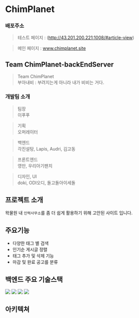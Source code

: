 # ChimPlanet 

### 배포주소
> 테스트 페이지 : (http://43.201.200.221:1008/#article-view)

> 메인 페이지 : www.chimplanet.site

## Team ChimPlanet-backEndServer

> Team ChimPlanet  
> 부아내비 : 부려지는게 아니라 내가 비비는 거다.

### 개발팀 소개

> 팀장  
  이푸푸  
  
> 기획  
  오퍼레이터  
  
> 백엔드   
  각진설탕, Lapis, Audri, 김고동  
  
> 프론트엔드  
  영만, 우리아기팬치  
  
> 디자인, UI  
  doki, ODI오디, 돌고돌아이세돌  


## 프로젝트 소개
  왁물원 내 `인력사무소`를 좀 더 쉽게 활용하기 위해 고안된 사이트 입니다.

## 주요기능
  - 다양한 태그 별 검색  
  - 인기순 게시글 정렬
  - 태그 추가 및 삭제 기능
  - 마감 및 완료 공고를 분류

## 백엔드 주요 기술스택
<img src="https://img.shields.io/badge/JAVA-007396?style=for-the-badge&logo=java&logoColor=white"> <img src="https://img.shields.io/badge/springboot-6DB33F?style=for-the-badge&logo=springboot&logoColor=white">  <img src="https://img.shields.io/badge/mariaDB-003545?style=for-the-badge&logo=mariaDB&logoColor=white"> <img src="https://img.shields.io/badge/amazonaws-FF9900?style=for-the-badge&logo=amazonaws&logoColor=white"> 


## 아키텍쳐
